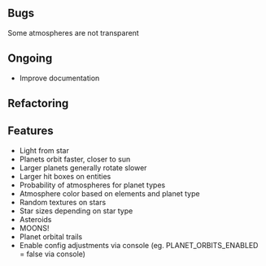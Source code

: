 ## Bugs
Some atmospheres are not transparent

## Ongoing
- Improve documentation

## Refactoring

## Features
- Light from star
- Planets orbit faster, closer to sun
- Larger planets generally rotate slower
- Larger hit boxes on entities
- Probability of atmospheres for planet types
- Atmosphere color based on elements and planet type
- Random textures on stars
- Star sizes depending on star type
- Asteroids
- MOONS!
- Planet orbital trails
- Enable config adjustments via console (eg. PLANET_ORBITS_ENABLED = false via console)